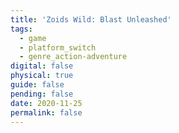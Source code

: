 ```yaml
---
title: 'Zoids Wild: Blast Unleashed'
tags:
  - game
  - platform_switch
  - genre_action-adventure
digital: false
physical: true
guide: false
pending: false
date: 2020-11-25
permalink: false
---
```

